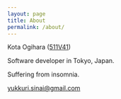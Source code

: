 ```yaml
---
layout: page
title: About
permalink: /about/
---
```


Kota Ogihara ([511V41](https://github.com/511V41))

Software developer in Tokyo, Japan.

Suffering from insomnia.

[yukkuri.sinai@gmail.com](mailto:yukkuri.sinai@gmail.com)
